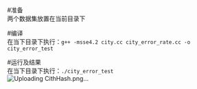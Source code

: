 #准备  
两个数据集放置在当前目录下

#编译  
在当下目录下执行：`g++ -msse4.2 city.cc city_error_rate.cc -o city_error_test `  

#运行及结果  
在当下目录下执行：`./city_error_test`  
![Uploading CithHash.png…]()
